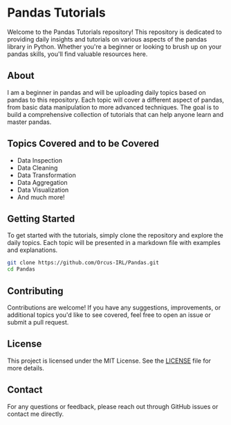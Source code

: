
# Pandas Tutorials

Welcome to the Pandas Tutorials repository! This repository is dedicated to providing daily insights and tutorials on various aspects of the pandas library in Python. Whether you're a beginner or looking to brush up on your pandas skills, you'll find valuable resources here.

## About

I am a beginner in pandas and will be uploading daily topics based on pandas to this repository. Each topic will cover a different aspect of pandas, from basic data manipulation to more advanced techniques. The goal is to build a comprehensive collection of tutorials that can help anyone learn and master pandas.

## Topics Covered and to be Covered

- Data Inspection
- Data Cleaning
- Data Transformation
- Data Aggregation
- Data Visualization
- And much more!

## Getting Started

To get started with the tutorials, simply clone the repository and explore the daily topics. Each topic will be presented in a markdown file with examples and explanations.

```bash
git clone https://github.com/Orcus-IRL/Pandas.git
cd Pandas
```

## Contributing

Contributions are welcome! If you have any suggestions, improvements, or additional topics you'd like to see covered, feel free to open an issue or submit a pull request.

## License

This project is licensed under the MIT License. See the [LICENSE](LICENSE) file for more details.

## Contact

For any questions or feedback, please reach out through GitHub issues or contact me directly.

